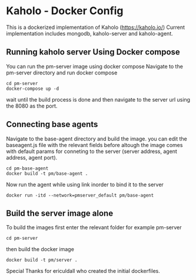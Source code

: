 # Kaholo - Docker Config

This is a dockerized implementation of Kaholo (https://kaholo.io/)
Current implementation includes mongodb, kaholo-server and kaholo-agent.

## Running kaholo server Using Docker compose
You can run the pm-server image using docker compose
Navigate to the pm-server directory and run docker compose
```
cd pm-server
docker-compose up -d
```
wait until the build process is done and then navigate to the server url using the 8080 as the port.

## Connecting base agents

Navigate to the base-agent directory and build the image.
you can edit the baseagent.js file with the relevant fields before altough the image comes with default params for conneting to the server (server address, agent address, agent port).
```
cd pm-base-agent
docker build -t pm/base-agent .
```

Now run the agent while using link inorder to bind it to the server
```
docker run -itd --network=pmserver_default pm/base-agent
```

## Build the server image alone
To build the images first enter the relevant folder for example pm-server
```
cd pm-server
```
then build the docker image
```
docker build -t pm/server .
```

Special Thanks for ericuldall who created the initial dockerfiles.
